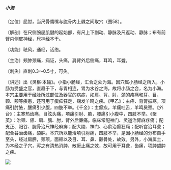 ##### 小海

〔定位〕屈肘，当尺骨鹰嘴与肱骨内上髁之间取穴（图58）。

〔解剖〕在尺侧腕屈肌腱的起始部，有尺上下副动、静脉及尺返动、静脉；布有前臂内侧皮神经，尺神经本干。

〔功能〕祛风，通经，活络。

〔主治〕颊肿颈痛，痫证，头痛，肩臂外后侧痛，耳鸣，耳聋。

〔刺灸〕直刺0.3～0.5寸，可灸。

〔讲述〕出《灵枢·本输》。小指小肠经，汇合之处为海。因穴属小肠经之所入，小肠为受盛之官，直趋于下，与胃相连，胃为水谷之海，故将小肠之合，名为小海。本穴主要用于经脉所过部位及器官的病症，如肩、背、肘、颈的疼痛和耳、目、颧、颊等疾患，还可用于瘈疭狂走，痫发羊鸣之疾。《甲乙》：主疟、背膂振寒，项痛引肘腋，腰痛引少腹，四肢不举。《千金》：主癫疾，羊痫吐舌，羊鸣戾颈。《外台》：主寒热齿痛，目眩头痛，项痛引肘、腋，腰痛引小腹中，四肢不举。《聚英》：治颈、颌、肩、臑、肘，臂外后廉痛。临床常配神门、灵道治臂麻疼痛；配支正、阳谷、腕骨治尺神经麻痹；配大陵、神门、心俞治癫狂痫；配听宫治耳聋；配合谷治齿痛，颌肿。本穴所以能治项引肘痛，四肢不举，是因小肠经的分布自手至头，经过肩胛，颈项，面颊以及目、耳、鼻、颧骨处，故效。另外，小海属土，为本经之子穴，泻之有清热消肿，散瘀止痛之效，故可用于耳聋，齿痛，项肿颌肿之疾。

![](img/图58.jpg)
